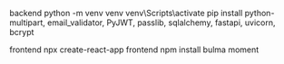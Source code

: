 backend
python -m venv venv
venv\Scripts\activate
pip install python-multipart, email_validator, PyJWT, passlib, sqlalchemy, fastapi, uvicorn, bcrypt

frontend
npx create-react-app frontend
npm install bulma moment